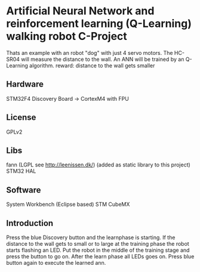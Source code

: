 Artificial Neural Network and reinforcement learning (Q-Learning) walking robot C-Project
==============

Thats an example with an robot "dog" with just 4 servo motors.
The HC-SR04 will measure the distance to the wall. 
An ANN will be trained by an Q-Learning algorithm.
reward: distance to the wall gets smaller

Hardware
--------------
STM32F4 Discovery Board -> CortexM4 with FPU

License
--------------
GPLv2

Libs
--------------
fann (LGPL see http://leenissen.dk/) (added as static library to this project)
STM32 HAL

Software
--------------
System Workbench (Eclipse based)
STM CubeMX

Introduction
--------------
Press the blue Discovery button and the learnphase is starting.
If the distance to the wall gets to small or to large at the training phase the robot starts flashing an LED. Put the robot in the middle of the training stage and press the button to go on.
After the learn phase all LEDs goes on. Press blue button again to execute the learned ann.